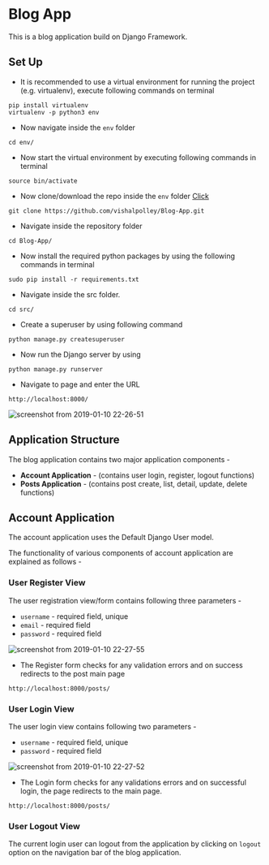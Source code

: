 # Blog App

This is a blog application build on Django Framework.

## Set Up

* It is recommended to use a virtual environment for running the project (e.g. virtualenv), execute following commands on terminal
```
pip install virtualenv
virtualenv -p python3 env
```

* Now navigate inside the `env` folder
```
cd env/
```

* Now start the virtual environment by executing following commands in terminal
```
source bin/activate
```

* Now clone/download the repo inside the `env` folder [Click](https://github.com/vishalpolley/Blog-App/archive/master.zip)
```
git clone https://github.com/vishalpolley/Blog-App.git
```

* Navigate inside the repository folder
```
cd Blog-App/
```

* Now install the required python packages by using the following commands in terminal
```
sudo pip install -r requirements.txt
```

* Navigate inside the src folder.
```
cd src/
```

* Create a superuser by using following command
```
python manage.py createsuperuser
```

* Now run the Django server by using
```
python manage.py runserver
```

* Navigate to page and enter the URL
```
http://localhost:8000/
```

![screenshot from 2019-01-10 22-26-51](https://user-images.githubusercontent.com/20622980/50986241-50367000-152c-11e9-875d-481f1d20fbbc.png)

## Application Structure

The blog application contains two major application components -

* **Account Application** - (contains user login, register, logout functions)
* **Posts Application** - (contains post create, list, detail, update, delete functions)

## Account Application

The account application uses the Default Django User model.

The functionality of various components of account application are explained as follows -

### User Register View

The user registration view/form contains following three parameters -

* `username` - required field, unique
* `email` - required field
* `password` - required field

![screenshot from 2019-01-10 22-27-55](https://user-images.githubusercontent.com/20622980/50987271-2df22180-152f-11e9-86da-22145d06f0be.png)

* The Register form checks for any validation errors and on success redirects to the post main page
```
http://localhost:8000/posts/
```

### User Login View

The user login view contains following two parameters -

* `username` - required field, unique
* `password` - required field

![screenshot from 2019-01-10 22-27-52](https://user-images.githubusercontent.com/20622980/50987020-66453000-152e-11e9-9ba3-4c00f4f387ff.png)

* The Login form checks for any validations errors and on successful login, the page redirects to the main page.
```
http://localhost:8000/posts/
```

### User Logout View

The current login user can logout from the application by clicking on `logout` option on the navigation bar of the blog application.
